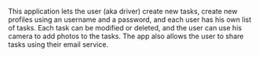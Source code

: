 This application lets the user (aka driver) create new tasks, create new profiles using an username and a password, and each user has his own list of tasks.
Each task can be modified or deleted, and the user can use his camera to add photos to the tasks.
The app also allows the user to share tasks using their email service.